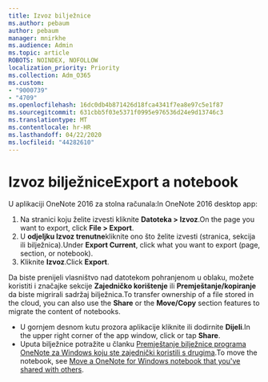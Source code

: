 ```yaml
---
title: Izvoz bilježnice
ms.author: pebaum
author: pebaum
manager: mnirkhe
ms.audience: Admin
ms.topic: article
ROBOTS: NOINDEX, NOFOLLOW
localization_priority: Priority
ms.collection: Adm_O365
ms.custom:
- "9000739"
- "4709"
ms.openlocfilehash: 16dc0db4b871426d18fca4341f7ea8e97c5e1f87
ms.sourcegitcommit: 631cbb5f03e5371f0995e976536d24e9d13746c3
ms.translationtype: MT
ms.contentlocale: hr-HR
ms.lasthandoff: 04/22/2020
ms.locfileid: "44282610"
---
```

# <a name="export-a-notebook"></a><span data-ttu-id="d8a25-102">Izvoz bilježnice</span><span class="sxs-lookup"><span data-stu-id="d8a25-102">Export a notebook</span></span>

<span data-ttu-id="d8a25-103">U aplikaciji OneNote 2016 za stolna računala:</span><span class="sxs-lookup"><span data-stu-id="d8a25-103">In OneNote 2016 desktop app:</span></span>

1. <span data-ttu-id="d8a25-104">Na stranici koju želite izvesti kliknite **Datoteka > Izvoz**.</span><span class="sxs-lookup"><span data-stu-id="d8a25-104">On the page you want to export, click **File > Export**.</span></span>
2. <span data-ttu-id="d8a25-105">U **odjeljku Izvoz trenutne**kliknite ono što želite izvesti (stranica, sekcija ili bilježnica).</span><span class="sxs-lookup"><span data-stu-id="d8a25-105">Under **Export Current**, click what you want to export (page, section, or notebook).</span></span>
3. <span data-ttu-id="d8a25-106">Kliknite **Izvoz**.</span><span class="sxs-lookup"><span data-stu-id="d8a25-106">Click **Export**.</span></span>
 
<span data-ttu-id="d8a25-107">Da biste prenijeli vlasništvo nad datotekom pohranjenom u oblaku, možete koristiti i značajke sekcije **Zajedničko korištenje** ili **Premještanje/kopiranje** da biste migrirali sadržaj bilježnica.</span><span class="sxs-lookup"><span data-stu-id="d8a25-107">To transfer ownership of a file stored in the cloud, you can also use the **Share** or the **Move/Copy** section features to migrate the content of notebooks.</span></span>  

- <span data-ttu-id="d8a25-108">U gornjem desnom kutu prozora aplikacije kliknite ili dodirnite **Dijeli**.</span><span class="sxs-lookup"><span data-stu-id="d8a25-108">In the upper right corner of the app window, click or tap **Share**.</span></span>
- <span data-ttu-id="d8a25-109">Uputa bilježnice potražite u članku [Premještanje bilježnice programa OneNote za Windows koju ste zajednički koristili s drugima](https://support.office.com/article/move-a-onenote-for-windows-notebook-that-you-ve-shared-with-others-56c7659e-1850-49a6-8874-e2db6b440cd4?ui=en-US&rs=en-US&ad=US).</span><span class="sxs-lookup"><span data-stu-id="d8a25-109">To move the notebook, see [Move a OneNote for Windows notebook that you've shared with others](https://support.office.com/article/move-a-onenote-for-windows-notebook-that-you-ve-shared-with-others-56c7659e-1850-49a6-8874-e2db6b440cd4?ui=en-US&rs=en-US&ad=US).</span></span>

